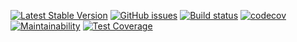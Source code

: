 
[![Latest Stable Version](https://poser.pugx.org/wumvi/utils.response/v/stable?format=flat-square)](https://packagist.org/packages/wumvi/utils.response)
[![GitHub issues](https://img.shields.io/github/issues/wumvi/utils.response.svg?style=flat-square)](https://github.com/wumvi/utils.response/issues)
[![Build status](https://travis-ci.org/wumvi/utils.response.svg?branch=master)](https://travis-ci.org/wumvi/utils.response)
[![codecov](https://codecov.io/gh/wumvi/utils.response/branch/master/graph/badge.svg)](https://codecov.io/gh/wumvi/utils.response)
[![Maintainability](https://api.codeclimate.com/v1/badges/ea11aec1e9f0eb8bcb61/maintainability)](https://codeclimate.com/github/wumvi/utils.response/maintainability)
[![Test Coverage](https://api.codeclimate.com/v1/badges/ea11aec1e9f0eb8bcb61/test_coverage)](https://codeclimate.com/github/wumvi/utils.response/test_coverage)